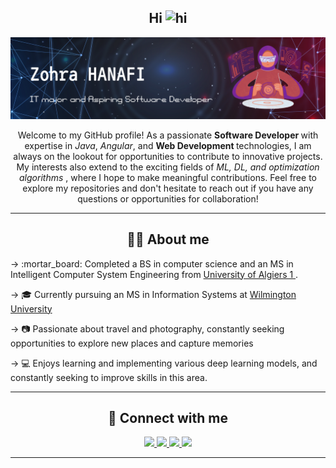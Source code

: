 <h2 align="center">Hi <img src="https://user-images.githubusercontent.com/1303154/88677602-1635ba80-d120-11ea-84d8-d263ba5fc3c0.gif" width="28px" height="28px" alt="hi">
</h2>

<p align="center">
  <img src="assets/Zohra%20HANAFI.png" width="1920px"/>
</p>

<p align="center">Welcome to my GitHub profile! As a passionate <b>Software Developer </b> with expertise in <i>Java</i>, <i>Angular</i>, and <b> Web Development </b> technologies, I am always on the lookout for opportunities to contribute to innovative projects. My interests also extend to the exciting fields of <i>ML, DL, and optimization algorithms </i>, where I hope to make meaningful contributions. 
Feel free to explore my repositories and don't hesitate to reach out if you have any questions or opportunities for collaboration!
</p>

---
<h2 align="center"><b>🙋‍♀️ About me</b></h2>
→  :mortar_board: Completed a BS in computer science and an MS in Intelligent Computer System Engineering from <a href ="https://www.univ-alger.dz"> University of Algiers 1 </a>.

→ :mortar_board: Currently pursuing an MS in Information Systems at <a href ="https://www.wilmu.edu/">Wilmington University</a>

→ :camera: Passionate about travel and photography, constantly seeking opportunities to explore new places and capture memories

→ :computer: Enjoys learning and implementing various deep learning models, and constantly seeking to improve skills in this area.


---
<h2 align="center"><b>🤝 Connect with me</b></h2>

<p align="center">
  <a href="https://www.linkedin.com/in/zohra-hanafi/">
    <img src="https://img.shields.io/badge/-Zohra-0e76a8?style=flat&labelColor=0e76a8&logo=linkedin&logoColor=white">
  </a>
  <a href="https://twitter.com/zohrahnf">
    <img src="https://img.shields.io/badge/-@zohrahnf-1ca0f1?style=flat&labelColor=1ca0f1&logo=twitter&logoColor=white&link=https://twitter.com/zohrahnf">
  </a>
  <a href="https://www.instagram.com/bloomeflycode/">
    <img src="https://img.shields.io/badge/-@bloomeflycode-e84393?style=flat&labelColor=e84393&logo=instagram&logoColor=white">
  </a>
  <a href="mailto:zohrahanafi42@gmail.com">
    <img src="https://img.shields.io/badge/-zohrahanafi-c0392b?style=flat&labelColor=c0392b&logo=gmail&logoColor=white">
  </a>
</p>

----
